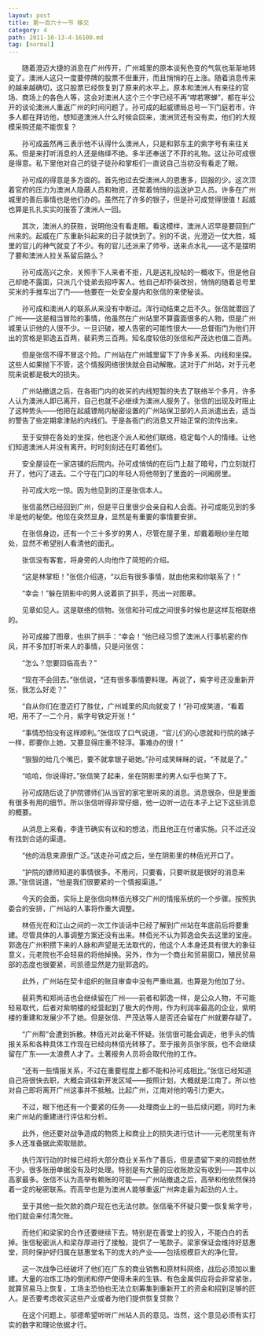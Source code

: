 ```yaml
---
layout: post
title: 第一百六十一节 移交
category: 4
path: 2011-10-13-4-16100.md
tag: [normal]
---
```


　　随着澄迈大捷的消息在广州传开，广州城里的原本谈髡色变的气氛也渐渐地转变了。澳洲人这只一度要停牌的股票不但重开，而且悄悄的在上涨。随着消息传来的越来越确切，这只股票已经恢复到了原来的水平上。原本和澳洲人有来往的官场、商场上的各色人等，这会对澳洲人这个三个字已经不再“噤若寒蝉”，都在半公开的谈论澳洲人重返广州的时间问题了。孙可成的起威镖局总号一下门庭若市，许多人都在拜访他，想知道澳洲人什么时候会回来，澳洲货还有没有卖，他们的大规模采购还能不能恢复？

　　孙可成虽然再三表示他不认得什么澳洲人，只是和郭东主的紫字号有来往关系。但是来打听消息的人还是络绎不绝。多半还奉送了不菲的礼物。这让孙可成很是得意。私下里他对自己的徒子徒孙和掌柜们一直说自己当初没有看走了眼。

　　孙可成的得意是多方面的。首先他过去受澳洲人的恩惠多，回报的少。这次顶着官府的压力为澳洲人隐蔽人员和物资，还帮着悄悄的运送护卫人员。许多在广州城里的善后事情也是他们办的。虽然花了许多的银子，但是孙可成觉得很值！起威也算是扎扎实实的报答了澳洲人一回。

　　其次，澳洲人的获胜，说明他没有看走眼。看这模样，澳洲人迟早是要回到广州来的。起威在广东重新抖起来的日子就快到了。别的不说，光澄迈一仗大胜，城里的官儿的神气就变了不少。有的官儿还派来了师爷，送来点水礼——这不是摆明了要和澳洲人拉关系留后路么？

　　孙可成高兴之余，关照手下人来者不拒，凡是送礼投帖的一概收下。但是他自己却绝不露面，只派几个徒弟去招呼客人。他自己却乔装改扮，悄悄的随着总号里买米的手推车出了门——他要在一处安全屋内和张信的来使秘谈。

　　孙可成和澳洲人的联系从来没有中断过。浑行动结束之后不久。张信就潜回了广州——这是相当冒险的事情，他虽然在广州站里不算露面很多的人物，但是广州城里认识他的人很不少。一旦识破，被人告密的可能性很大——总督衙门为他们开出的赏格是郭逸五百两，裴莉秀三百两。知名度较低的张信和严茂达也值二百两。

　　但是张信不得不冒这个险。广州站在广州城里留下了许多关系、内线和坐探。这些人如果抛下不管，这个情报网络很快就会自动解散。这对于广州站，对于元老院来说都是极大的损失。

　　广州站撤退之后，在各衙门内的收买的内线短暂的失去了联络半个多月，许多人认为澳洲人即已离开，自己也就不必继续为澳洲人服务了。张信的出现及时阻止了这种势头——他把在起威镖局内秘密设置的广州站保卫部的人员派遣出去，适当的警告了些定期拿津贴的内线们。于是各衙门的消息又开始正常的流传出来。

　　至于安排在各处的坐探，他也逐个派人和他们联络，稳定每个人的情绪。让他们知道澳洲人并没有离开。时时刻刻还在盯着他们。

　　安全屋设在一家店铺的后院内。孙可成悄悄的在后门上敲了暗号，门立刻就打开了，他闪了进去。二个守在门口的年轻人将他带到了里面的一间厢房里。

　　孙可成大吃一惊。因为他见到的正是张信本人。

　　张信虽然已经回到广州，但是平日里很少会亲自和人会面。孙可成能见到的多半是他的秘使。他现在突然显身，显然是有重要的事情要安排。

　　在张信身边，还有一个三十多岁的男人，尽管在屋子里，却戴着眼纱坐在暗处，显然不希望别人看清他的面孔。

　　张信没有客套，将身旁的人向他作了简短的介绍。

　　“这是林掌柜！”张信介绍道，“以后有很多事情，就由他来和你联系了！”

　　“幸会！”躲在阴影中的男人说着拱了拱手，亮出一对图章。

　　见章如见人。这是联络的信物。张信和孙可成之间很多时候也是这样互相联络的。

　　孙可成接了图章，也拱了拱手：“幸会！”他已经习惯了澳洲人行事机密的作风，并不多加打听来人的事情，只是问张信：

　　“怎么？您要回临高去？”

　　“现在不会回去。”张信说，“还有很多事情要料理。再说了，紫字号还没重新开张，我怎么好走？”

　　“自从你们在澄迈打了胜仗，广州城里的风向就变了！”孙可成笑道，“看着吧，用不了一二个月，紫字号铁定开张！”

　　“事情恐怕没有这样顺利。”张信叹了口气说道，“官儿们的心思就和行院的婊子一样，即要你上她，又要显得庄重不轻浮。事难办的很！”

　　“狠狠的给几个嘴巴，要不就拿银子砸她。”孙可成笑眯眯的说，“不就是了。”

　　“哈哈，你说得好。”张信笑了起来，坐在阴影里的男人似乎也笑了下。

　　孙可成随后说了护院镖师们从当官的家宅里听来的消息。消息很杂，但是里面有很多有用的细节。所以张信听得非常仔细，他一边听一边在本子上记下这些消息的概要。

　　从消息上来看，李逢节确实有议和的想法，而且他正在付诸实施。只不过还没有找到合适的渠道。

　　“他的消息来源很广泛。”送走孙可成之后，坐在阴影里的林佰光开口了。

　　“护院的镖师知道的事情很多。不用问，只要看，只要听就是很好的消息来源。”张信说道，“他是我们很要紧的一个情报渠道。”

　　今天的会面，实际上是张信向林佰光移交广州的情报系统的一个步骤。按照执委会的安排，广州站的人事将作重大调整。

　　林佰光在和江山之间的一次工作谈话中已经了解到广州站在年底前后将要重建。尽管具体的人事调整方案还没有出来。林佰光不认为郭逸会失去这里的宝座。郭逸在广州积攒下来的人脉和声望是无法取代的，他这个人本身还具有很大的象征意义，元老院也不会轻易的将他掉换。另外，作为一个商业和贸易窗口，殖民贸易部的态度也很要紧，司凯德显然是力挺郭逸的。

　　此外，广州站在契卡组织的账目审查中没有严重纰漏，也算是为他加了分。

　　裴莉秀和郑尚洁也会继续留在广州——前者和郭逸一样，是公众人物，不可能轻易取代，后者对紫明楼的经营起到了极大的作用，作为利润率最高的企业，紫明楼的重建和发展少不了她。但是张信、严茂达等人是否还会留在广州就要存疑了。

　　“广州帮”会遭到拆散。林佰光对此毫不怀疑。张信很可能会调走，他手头的情报关系和各种具体工作现在已经向林佰光转移了。至于报务员张宇辰，也不会继续留在广东——太浪费人才了。土著报务人员将会取代他的工作。

　　“还有一些情报关系，不过在重要程度上都不能和孙可成相比。”张信已经知道自己将很快去职，大概会调往新开发区域——按照计划，大概就是江南了。所以他对自己即将离开广州这事并不抵触。比起广州，江南对他的吸引力更大。

　　不过，眼下他还有一个要紧的任务——处理商业上的一些后续问题，同时为未来广州站的重建进行评估和分析。

　　此外，他还要对战争造成的物质上和商业上的损失进行估计——元老院里有许多人还准备据此索取赔款。

　　执行浑行动的时候已经将大部分商业关系作了善后，但是遗留下来的问题依然不少。很多账册单据没有及时处理。特别是有大量的应收账款没有收到——其中以高家最多。张信不认为高举有赖账的可能——广州站撤退之后，高举和他依然保持着一定的秘密联系。而高举也是为澳洲人能够重返广州奔走最为起劲的人士。

　　至于其他一些欠款的商户现在也无法付款。张信毫不怀疑只要一恢复紫字号，他们就会来付清欠账。

　　而他们和梁家的合作还要继续下去。特别是在善堂上的投入，不能白白的丢掉。张信秘密派人和梁存厚进行了接触，提供了一笔款子。梁家保证会维持好慈惠堂，同时保护好归属在慈惠堂名下的庞大的产业——包括规模巨大的净化营。

　　这一次战争已经破坏了他们在广东的商业销售和原材料网络，战后必须加以重建。大量的冶炼工场的倒闭和停产使得未来的生铁、有色金属供应将会非常紧张，就算贸易马上恢复，工场主恐怕也无法立刻筹集到重新开工的资金和招到足够的匠人。是否要考虑收买这些产业或者为他们提供恢复贷款？

　　在这个问题上，邬德希望听听广州站人员的意见。当然，这个意见必须有实打实的数字和理论依据才行。
